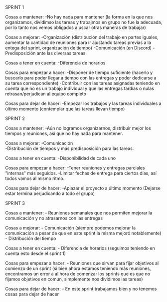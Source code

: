 SPRINT 1

Cosas a mantener:
    -No hay nada para mantener (la forma en la que nos organizamos, dividimso las tareas y trabajmos en grupo no fue la adecuada, por lo tanto nos vemos obligados a uscar otras maneras de trabajar)

Cosas a mejorar:
    -Organización (distribución del trabajo en partes iguales, aumentar la cantidad de reuniones para ir ajustando tareas previas a la entega del sprint, organización de tiempo)
    -Comunicación (en Discord)
    -Predisposición ante las diversas tareas

Cosas a tener en cuenta:
    -Diferencia de horarios

Cosas para empezar a hacer:
    -Disponer de tiempo suficiente (hacerlo y buscarlo para poder llegar a tiempo con las entregas y poder dedicarse a su tarea correspondiente)
    -Contribuir con las tareas asignadas teniendo en cuenta que no es un trabajo individual y que las entregas tardías o nulas retrasan/perjudican al equipo completo

Cosas para dejar de hacer:
    -Empezar los trabajos y las tareas individuales a último momento (contemplar que las tareas llevan tiempo)

SPRINT 2

Cosas a mantener:
    -Aún no logramos organizarnos, distribuir mejor los tiempos y reuniones, así que no hay nada para mantener.

Cosas a mejorar:
    -Comunicación                                  
    -Distribución de tiempos y más predisposición para las tareas.

Cosas a tener en cuenta:
    -Disponibilidad de cada uno 
          
Cosas para empezar a hacer:
    -Tener reuniones y entregas parciales "internas" más seguidos.
    -Limitar fechas de entrega para ciertos días, así todos vamos al mismo ritmo.

Cosas para dejar de hacer:
    -Aplazar el proyecto a último momento (Dejarse estar termina perjudicando a todo el grupo)

SPRINT 3

Cosas a mantener:
    - Reuniones semanales que nos permiten mejorar la comunicación y no atrasarnos con las entregas

Cosas a mejorar:
    - Comunicación (siempre podemos mejorar la comunicación a pesar de que en este sprint la misma mejoró notablemente)
    - Distribución del tiempo

Cosas a tener en cuenta:
    - Diferencia de horarios (seguimos teniendo en cuenta esto desde el sprint 1)

Cosas para empezar a hacer:
    - Reuniones que sirvan para fijar objetivos al comienzo de un sprint (si bien ahora estamos teniendo más reuniones, encontramos un error a al hora de comenzar los sprints que es que no fijamos objetivos en común, simplemente nos dividimos las tareas)

Cosas para dejar de hacer:
    - En este sprint trabajamos bien y no tenemos cosas para dejar de hacer

